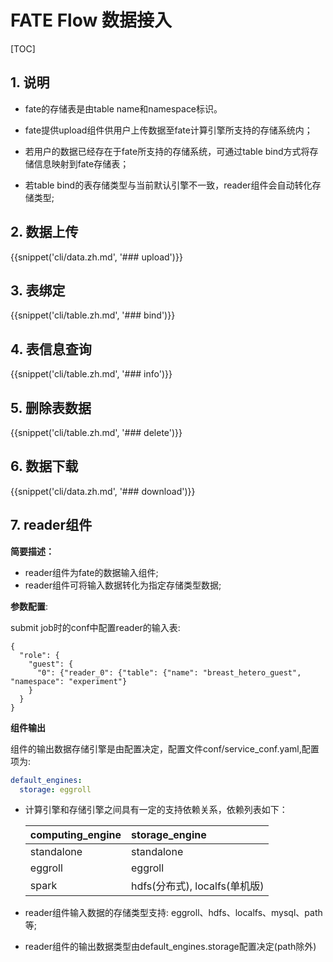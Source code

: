 # FATE Flow 数据接入

[TOC]

## 1. 说明

- fate的存储表是由table name和namespace标识。

- fate提供upload组件供用户上传数据至fate计算引擎所支持的存储系统内；

- 若用户的数据已经存在于fate所支持的存储系统，可通过table bind方式将存储信息映射到fate存储表；

- 若table bind的表存储类型与当前默认引擎不一致，reader组件会自动转化存储类型;

  

## 2.  数据上传

{{snippet('cli/data.zh.md', '### upload')}}

## 3.  表绑定

{{snippet('cli/table.zh.md', '### bind')}}


## 4. 表信息查询

{{snippet('cli/table.zh.md', '### info')}}

## 5. 删除表数据

{{snippet('cli/table.zh.md', '### delete')}}



## 6.  数据下载

{{snippet('cli/data.zh.md', '### download')}}



## 7.  reader组件

**简要描述：** 

- reader组件为fate的数据输入组件;
- reader组件可将输入数据转化为指定存储类型数据;

**参数配置**:

submit job时的conf中配置reader的输入表:

```shell
{
  "role": {
    "guest": {
      "0": {"reader_0": {"table": {"name": "breast_hetero_guest", "namespace": "experiment"}
    }
  }
}

```

**组件输出**

组件的输出数据存储引擎是由配置决定，配置文件conf/service_conf.yaml,配置项为:

```yaml
default_engines:
  storage: eggroll
```

- 计算引擎和存储引擎之间具有一定的支持依赖关系，依赖列表如下：

  | computing_engine | storage_engine                |
  | :--------------- | :---------------------------- |
  | standalone       | standalone                    |
  | eggroll          | eggroll                       |
  | spark            | hdfs(分布式), localfs(单机版) |

- reader组件输入数据的存储类型支持: eggroll、hdfs、localfs、mysql、path等;
- reader组件的输出数据类型由default_engines.storage配置决定(path除外)

